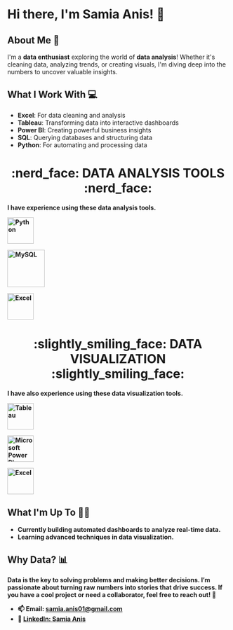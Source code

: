 # Hi there, I'm Samia Anis! 👋

## About Me 🌟
I'm a **data enthusiast** exploring the world of **data analysis**! Whether it's cleaning data, analyzing trends, or creating visuals, I'm diving deep into the numbers to uncover valuable insights.


## What I Work With 💻
- **Excel**: For data cleaning and analysis
- **Tableau**: Transforming data into interactive dashboards
- **Power BI**: Creating powerful business insights
- **SQL**: Querying databases and structuring data
- **Python**: For automating and processing data

<p></p>

<div align="center"> <h1 align="center"> :nerd_face: DATA ANALYSIS TOOLS :nerd_face: </h1> </div>


<b>I have experience using these data analysis tools.<b>

<p align="center">

<a href="#"> <img src="https://www.python.org/static/community_logos/python-logo.png" alt="Python" height="60"/> </a>


<a href="#" target="_blank"> <img src="https://www.mysql.com/common/logos/logo-mysql-170x115.png" alt="MySQL" height="85"/> </a>


<a href="#" target="_blank"> <img src="https://upload.wikimedia.org/wikipedia/commons/thumb/3/34/Microsoft_Office_Excel_%282019%E2%80%93present%29.svg/512px-Microsoft_Office_Excel_%282019%E2%80%93present%29.svg.png" alt="Excel" height="60"/> </a>



</p>


<div align="center"> <h1 align="center"> :slightly_smiling_face: DATA VISUALIZATION :slightly_smiling_face: </h1> </div>


<b>I have also experience using these data visualization tools.<b>


<p align="center">


<a href="#" target="_blank"> <img src="https://upload.wikimedia.org/wikipedia/en/thumb/0/06/Tableau_logo.svg/1920px-Tableau_logo.svg.png" alt="Tableau" height="60"/> </a>

<a href="#" target="_blank"> <img src="https://insightsoftware.com/wp-content/uploads/2018/03/blog-microsoft-power-bi-solid-color.jpg" alt="Microsoft Power BI" height="60"/> </a>

<a href="#" target="_blank"> <img src="https://upload.wikimedia.org/wikipedia/commons/thumb/3/34/Microsoft_Office_Excel_%282019%E2%80%93present%29.svg/512px-Microsoft_Office_Excel_%282019%E2%80%93present%29.svg.png" alt="Excel" height="60"/> </a>

</p>


## What I'm Up To 🏃‍♂️
- Currently building automated dashboards to analyze real-time data.
- Learning advanced techniques in **data visualization**.

## Why Data? 📊
Data is the key to solving problems and making better decisions. I’m passionate about turning raw numbers into stories that drive success. If you have a cool project or need a collaborator, feel free to reach out! 🙌

- 📫 Email: samia.anis01@gmail.com
- 💼 [LinkedIn: Samia Anis](https://www.linkedin.com/in/samia-anis-232b40368/)
